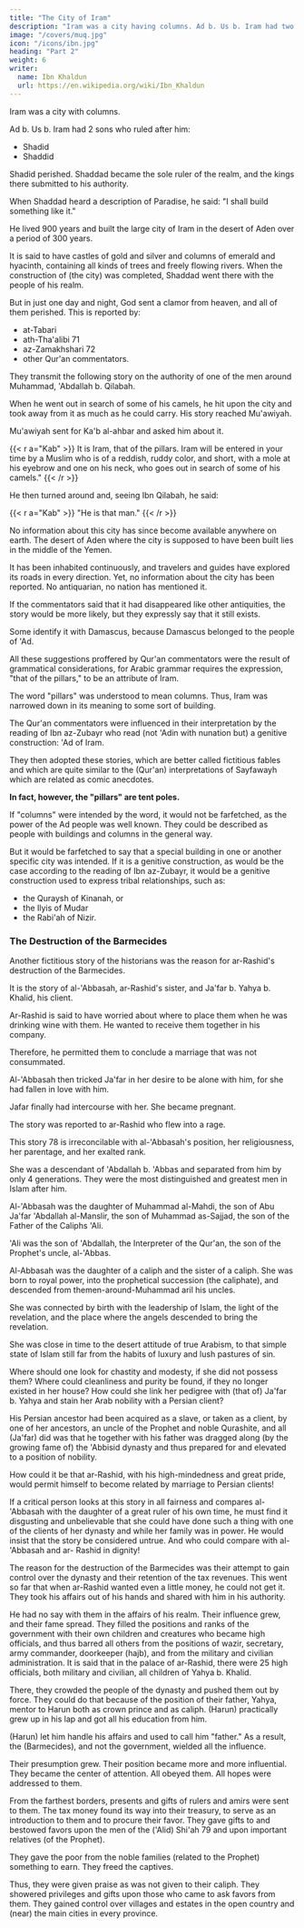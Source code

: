 ```yaml
---
title: "The City of Iram"
description: "Iram was a city having columns. Ad b. Us b. Iram had two sons Shadid and Shaddid, who ruled after him"
image: "/covers/muq.jpg"
icon: "/icons/ibn.jpg"
heading: "Part 2"
weight: 6
writer:
  name: Ibn Khaldun
  url: https://en.wikipedia.org/wiki/Ibn_Khaldun
---
```



Iram was a city with columns. 

Ad b. Us b. Iram had 2 sons who ruled after him:
- Shadid
- Shaddid

Shadid perished. Shaddad became the sole ruler of the realm, and the kings there submitted to his authority. 

When Shaddad heard a description of Paradise, he said: "I shall build something like it."

He lived 900 years and built the large city of Iram in the desert of Aden over a period of 300 years. 

It is said to have castles of gold and silver and columns of emerald and hyacinth, containing all kinds of trees and freely flowing rivers. When the construction of (the city) was completed, Shaddad went there with the people of his realm. 

<!-- -when be was the distance of only one day and night away from it,  -->

But in just one day and night, God sent a clamor from heaven, and all of them perished. This is reported by:
- at-Tabari
- ath-Tha'alibi 71
- az-Zamakhshari 72
- other Qur'an commentators. 

They transmit the following story on the authority of one of the men around Muhammad, 'Abdallah b. Qilabah.

<!-- 73 -->

When he went out in search of some of his camels, he hit upon the city and took away from it as much as he could carry. His story reached Mu'awiyah. 

<!-- , who had him brought to him, and he told the story.  -->

<!-- 74 -->
Mu'awiyah sent for Ka'b al-ahbar and asked him about it. 


{{< r a="Kab" >}}
It is Iram, that of the pillars. Iram will be entered in your time by a Muslim who is of a reddish, ruddy color, and short, with a mole at his eyebrow and one on his neck, who goes out in search of some of his camels." 
{{< /r >}}

He then turned around and, seeing Ibn Qilabah, he said:

{{< r a="Kab" >}}
"He is that man." 
{{< /r >}}


No information about this city has since become available anywhere on earth. The desert of Aden where the city is supposed to have been built lies in the middle of the Yemen. 

It has been inhabited continuously, and travelers and guides have explored its roads in every direction. Yet, no information about the city has been reported. No antiquarian, no nation has mentioned it. 

If the commentators said that it had disappeared like other antiquities, the story would be more likely, but they expressly say that it still exists. 

Some identify it with Damascus, because Damascus belonged to the people of 'Ad. 

<!-- Others go so far in their crazy talk as to maintain that the city lies hidden from sensual perception and can be discovered only by trained (magicians) and sorcerers. All these are assumptions that would better be termed nonsense.  -->

All these suggestions proffered by Qur'an commentators were the result of grammatical considerations, for Arabic grammar requires the expression, "that of the pillars," to be an attribute of Iram. 

The word "pillars" was understood to mean columns. Thus, Iram was narrowed down in its meaning to some sort of building.

<!-- 75 -->
The Qur'an commentators were influenced in their interpretation by the reading of Ibn az-Zubayr who read (not 'Adin with nunation but) a genitive construction: 'Ad of Iram. 

They then adopted these stories, which are better called fictitious fables and which are quite similar to the (Qur'an) interpretations of Sayfawayh which are related as comic anecdotes.

**In fact, however, the "pillars" are tent poles.** 

If "columns" were intended by the word, it would not be farfetched, as the power of the Ad people was well known. They could be described as people with buildings and columns in the general way. 

But it would be farfetched to say that a special building in one or another specific city was intended. If it is a genitive construction, as would be the case according to the reading of Ibn az-Zubayr, it would be a genitive construction used to express tribal relationships, such as:
- the Quraysh of Kinanah, or
- the Ilyis of Mudar
- the Rabi'ah of Nizir. 

<!-- There is no need for such an implausible interpretation which uses for its starting point silly stories of the sort mentioned, which cannot be imputed to the Qur'an because they are so implausible. -->


### The Destruction of the Barmecides 

Another fictitious story of the historians was the reason for ar-Rashid's destruction of the Barmecides.

It is the story of al-'Abbasah, ar-Rashid's sister, and Ja'far b. Yahya b. Khalid, his client.

Ar-Rashid is said to have worried about where to place them when he was drinking wine with them. He wanted to receive them together in his company. 

Therefore, he permitted them to conclude a marriage that was not consummated.

Al-'Abbasah then tricked Ja'far in her desire to be alone with him, for she had fallen in love with him.

Jafar finally had intercourse with her. She became pregnant. 

The story was reported to ar-Rashid who flew into a rage. 

This story 78 is irreconcilable with al-'Abbasah's position, her religiousness, her parentage, and her exalted rank. 

She was a descendant of 'Abdallah b. 'Abbas and separated from him by only 4 generations. They were the most distinguished and greatest men in Islam after him.

Al-'Abbasah was the daughter of Muhammad al-Mahdi, the son of Abu Ja'far 'Abdallah al-Manslir, the son of Muhammad as-Sajjad, the son of the Father of the Caliphs 'Ali.

'Ali was the son of 'Abdallah, the Interpreter of the Qur'an, the son of the Prophet's uncle, al-'Abbas. 

Al-Abbasah was the daughter of a caliph and the sister of a caliph. She was born to royal power, into the prophetical succession (the caliphate), and descended from themen-around-Muhammad aril his uncles. 

She was connected by birth with the leadership of Islam, the light of the revelation, and the place where the angels descended to bring the revelation. 

She was close in time to the desert attitude of true Arabism, to that simple state of Islam still far from the habits of luxury and lush pastures of sin. 

Where should one look for chastity and modesty, if she did not possess them? Where could cleanliness and purity be found, if they no longer existed in her house? How could she link her pedigree with (that of) Ja'far b. Yahya and stain her Arab nobility with a Persian client? 

His Persian ancestor had been acquired as a slave, or taken as a client, by one of her ancestors, an uncle of the Prophet and noble Qurashite, and all (Ja'far) did was that he together with his father was dragged along (by the growing fame of) the 'Abbisid dynasty and thus prepared for and elevated to a position of nobility. 

How could it be that ar-Rashid, with his high-mindedness and great pride, would permit himself to become related by marriage to Persian clients! 

If a critical person looks at this story in all fairness and compares al-'Abbasah with the daughter of a great ruler of his own time, he must find it disgusting and unbelievable that she could have done such a thing with one of the clients of her dynasty and while her family was in power. He would insist that the story be considered untrue. And who could compare with al-'Abbasah and ar- Rashid in dignity!

The reason for the destruction of the Barmecides was their attempt to gain control over the dynasty and their retention of the tax revenues. This went so far that when ar-Rashid wanted even a little money, he could not get it. They took his affairs out of his hands and shared with him in his authority. 

He had no say with them in the affairs of his realm. Their influence grew, and their fame spread. They filled the positions and ranks of the government with their own children and creatures who became high officials, and thus barred all others from the positions of wazir, secretary, army commander, doorkeeper (hajb), and from the military and civilian administration. It is said that in the palace of ar-Rashid, there were 25 high officials, both military and civilian, all children of Yahya b. Khalid.

There, they crowded the people of the dynasty and pushed them out by force. They could do that because of the position of their father, Yahya, mentor to Harun both as crown prince and as caliph. (Harun) practically grew up in his lap and got all his education from him. 

(Harun) let him handle his affairs and used to call him "father." As a result, the (Barmecides), and not the government, wielded all the influence.

Their presumption grew. Their position became more and more influential. They became the center of attention. All obeyed them. All hopes were addressed to them. 

From the farthest borders, presents and gifts of rulers and amirs were sent to them. The tax money found its way into their treasury, to serve as an introduction to them and to procure their favor. They gave gifts to and bestowed favors upon the men of the ('Alid) Shi'ah 79 and upon important relatives (of the Prophet). 

They gave the poor from the noble families (related to the Prophet) something to earn. They freed the captives. 

Thus, they were given praise as was not given to their caliph. They showered privileges and gifts upon those who came to ask favors from them. They gained control over villages and estates in the open country and (near) the main cities in every province. 

